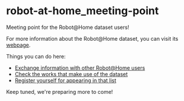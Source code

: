 # robot-at-home_meeting-point

Meeting point for the Robot@Home dataset users!

For more information about the Robot@Home dataset, you can visit its [webpage](http://mapir.isa.uma.es/work/robot-at-home-dataset).

Things you can do here:
- [Exchange information with other Robot@Home users](https://github.com/jotaraul/robot-at-home_meeting-point/issues)
- [Check the works that make use of the dataset](https://github.com/jotaraul/robot-at-home_meeting-point/wiki/Works-using-Robot@Home)
- [Register yourself for appearing in that list](https://github.com/jotaraul/robot-at-home_meeting-point/issues/1)


Keep tuned, we're preparing more to come!
